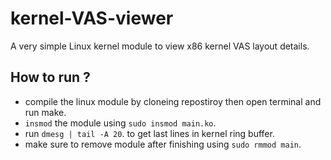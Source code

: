 # kernel-VAS-viewer
A very simple Linux kernel module to view x86 kernel VAS layout details. 

## How to run ?
- compile the linux module by cloneing repostiroy then open terminal and run make.
- ```insmod``` the module using ```sudo insmod main.ko```.
- run ```dmesg | tail -A 20```. to get last lines in kernel ring buffer.
- make sure to remove module after finishing using ```sudo rmmod main```.
